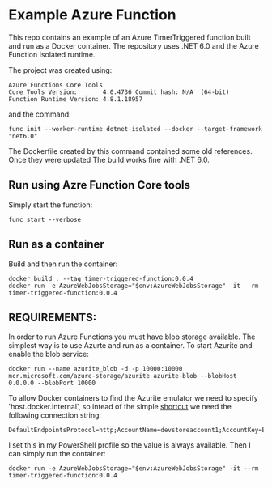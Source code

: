 # Example Azure Function

This repo contains an example of an Azure TimerTriggered function built and run as a Docker container. The repository uses .NET 6.0 and the Azure Function Isolated runtime.

The project was created using:

    Azure Functions Core Tools
    Core Tools Version:       4.0.4736 Commit hash: N/A  (64-bit)
    Function Runtime Version: 4.8.1.18957

and the command:

    func init --worker-runtime dotnet-isolated --docker --target-framework "net6.0"

The Dockerfile created by this command contained some old references. Once they were updated The build works fine with .NET 6.0.

## Run using Azre Function Core tools

Simply start the function:

    func start --verbose

## Run as a container

Build and then run the container:

    docker build . --tag timer-triggered-function:0.0.4
    docker run -e AzureWebJobsStorage="$env:AzureWebJobsStorage" -it --rm timer-triggered-function:0.0.4

## REQUIREMENTS: 

In order to run Azure Functions you must have blob storage available. The simplest way is to use Azurte and run as a container. To start Azurite and enable the blob service:

    docker run --name azurite_blob -d -p 10000:10000 mcr.microsoft.com/azure-storage/azurite azurite-blob --blobHost 0.0.0.0 --blobPort 10000

To allow Docker containers to find the Azurite emulator we need to specify 'host.docker.internal', so intead of the simple [shortcut](https://docs.microsoft.com/en-us/azure/storage/common/storage-use-emulator#connect-to-the-emulator-account-using-the-shortcut) we need the following connection string:

    DefaultEndpointsProtocol=http;AccountName=devstoreaccount1;AccountKey=Eby8vdM02xNOcqFlqUwJPLlmEtlCDXJ1OUzFT50uSRZ6IFsuFq2UVErCz4I6tq/K1SZFPTOtr/KBHBeksoGMGw==;BlobEndpoint=http://host.docker.internal:10000/devstoreaccount1;'

I set this in my PowerShell profile so the value is always available. Then I can simply run the container:

    docker run -e AzureWebJobsStorage="$env:AzureWebJobsStorage" -it --rm timer-triggered-function:0.0.4


